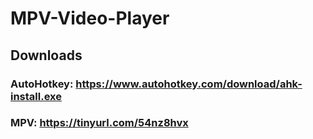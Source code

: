 # MPV-Video-Player

## Downloads
###   AutoHotkey: https://www.autohotkey.com/download/ahk-install.exe
###   MPV: https://tinyurl.com/54nz8hvx


